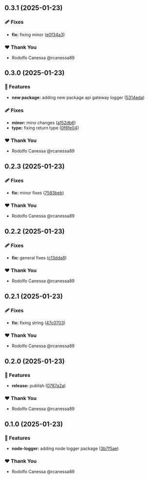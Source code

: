 ## 0.3.1 (2025-01-23)

### 🩹 Fixes

- **fix:** fixing minor ([e0f34a3](https://github.com/rcanessa89/my-shared/commit/e0f34a3))

### ❤️ Thank You

- Rodolfo Canessa @rcanessa89

## 0.3.0 (2025-01-23)

### 🚀 Features

- **new package:** adding new package api gateway logger ([5314eda](https://github.com/rcanessa89/my-shared/commit/5314eda))

### 🩹 Fixes

- **minor:** mino changes ([a152db6](https://github.com/rcanessa89/my-shared/commit/a152db6))
- **type:** fixing return type ([0f6fe04](https://github.com/rcanessa89/my-shared/commit/0f6fe04))

### ❤️ Thank You

- Rodolfo Canessa @rcanessa89

## 0.2.3 (2025-01-23)

### 🩹 Fixes

- **fix:** minor fixes ([7583beb](https://github.com/rcanessa89/my-shared/commit/7583beb))

### ❤️ Thank You

- Rodolfo Canessa @rcanessa89

## 0.2.2 (2025-01-23)

### 🩹 Fixes

- **fix:** general fixes ([c13dda8](https://github.com/rcanessa89/my-shared/commit/c13dda8))

### ❤️ Thank You

- Rodolfo Canessa @rcanessa89

## 0.2.1 (2025-01-23)

### 🩹 Fixes

- **fix:** fixing string ([47c0703](https://github.com/rcanessa89/my-shared/commit/47c0703))

### ❤️ Thank You

- Rodolfo Canessa @rcanessa89

## 0.2.0 (2025-01-23)

### 🚀 Features

- **release:** publish ([0787a2a](https://github.com/rcanessa89/my-shared/commit/0787a2a))

### ❤️ Thank You

- Rodolfo Canessa @rcanessa89

## 0.1.0 (2025-01-23)

### 🚀 Features

- **node-logger:** adding node logger package ([3b7f5ae](https://github.com/rcanessa89/my-shared/commit/3b7f5ae))

### ❤️ Thank You

- Rodolfo Canessa @rcanessa89
